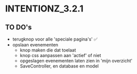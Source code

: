 # INTENTIONZ_3.2.1

## TO DO's

- terugknop voor alle 'speciale pagina's' ✅
- opslaan evenementen
    - knop maken die dat toelaat
    - knop css aanpassen aan 'actief' of niet
    - opgeslagen evenementen laten zien in 'mijn overzicht'
    - SaveController, en database en model